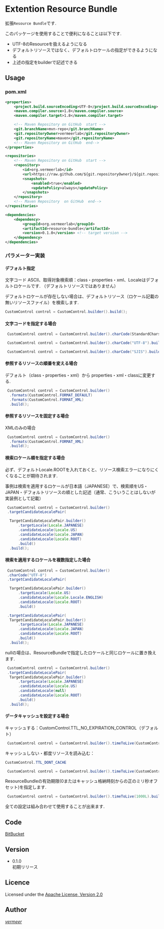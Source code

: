 Extention Resource Bundle
===

拡張`Resource Bundle`です.

このパッケージを使用することで便利になることは以下です.

* UTF-8のResourceを扱えるようになる
* デフォルトリソースではなく、デフォルトロケールの指定ができるようになる
* 上述の指定をbuilderで記述できる


## Usage

### pom.xml

```xml
<properties>
    <project.build.sourceEncoding>UTF-8</project.build.sourceEncoding>
    <maven.compiler.source>1.8</maven.compiler.source>
    <maven.compiler.target>1.8</maven.compiler.target>

    <!-- Maven Repository on GitHub  start -->
    <git.branchName>mvn-repo</git.branchName>
    <git.repositoryOwner>vermeerlab</git.repositoryOwner>
    <git.repositoryName>maven</git.repositoryName>
    <!-- Maven Repository on GitHub  end-->
</properties>

<repositories>
    <!-- Maven Repository on GitHub  start -->
    <repository>
        <id>org.vermeerlab</id>
        <url>https://raw.github.com/${git.repositoryOwner}/${git.repositoryName}/${git.branchName}/</url>
        <snapshots>
            <enabled>true</enabled>
            <updatePolicy>always</updatePolicy>
        </snapshots>
    </repository>
    <!-- Maven Repository  on GitHub  end-->
</repositories>

<dependencies>
    <dependency>
        <groupId>org.vermeerlab</groupId>
        <artifactId>resource-bundle</artifactId>
        <version>0.1.0</version> <!-- target version -->
    </dependency>
</dependencies>
```

### パラメーター実装

#### デフォルト指定

文字コード ASCII、取得対象検索順：class・properties・xml、Localeはデフォルトロケールです.
（デフォルトリソースではありません）

デフォルトロケールが存在しない場合は、デフォルトリソース（ロケール記載の無いリソースファイル）を検索します.

```java
CustomControl control = CustomControl.builder().build();
```

#### 文字コードを指定する場合

```java
 CustomControl control = CustomControl.builder().charCode(StandardCharsets.UTF_8.toString()).build();

 CustomControl control = CustomControl.builder().charCode("UTF-8").build();

 CustomControl control = CustomControl.builder().charCode("SJIS").build();
````

#### 参照するリソースの順番を変える場合

デフォルト（class・properties・xml）から properties・xml・classに変更する.

```java
 CustomControl control = CustomControl.builder()
  .formats(CustomControl.FORMAT_DEFAULT)
  .formats(CustomControl.FORMAT_XML)
  .build();
```

#### 参照するリソースを固定する場合

XMLのみの場合

```java
 CustomControl control = CustomControl.builder()
  .formats(CustomControl.FORMAT_XML)
  .build();
```

#### 検索ロケール順を指定する場合

必ず、デフォルトLocale.ROOTを入れておくと、リソース検索エラーになりにくくなることが期待されます.

事例は検索を適用するロケールが日本語（JAPANESE）で、検索順をUS・JAPAN・デフォルトリソースの順とした記述（通常、こういうことはしないが実装例として記載）

```java
 CustomControl control = CustomControl.builder()
 .targetCandidateLocalePair(

  TargetCandidateLocalePair.builder()
      .targetLocale(Locale.JAPANESE)
      .candidateLocale(Locale.US)
      .candidateLocale(Locale.JAPAN)
      .candidateLocale(Locale.ROOT)
      .build()
  .build();
```

#### 検索を適用するロケールを複数指定した場合

```java
 CustomControl control = CustomControl.builder()
 .charCode("UTF-8")
 .targetCandidateLocalePair(

  TargetCandidateLocalePair.builder()
      .targetLocale(Locale.US)
      .candidateLocale(Locale.Locale.ENGLISH)
      .candidateLocale(Locale.ROOT)
      .build()

 .targetCandidateLocalePair(
  TargetCandidateLocalePair.builder()
      .targetLocale(Locale.JAPANESE)
      .candidateLocale(Locale.JAPAN)
      .candidateLocale(Locale.ROOT)
      .build()
  .build();
```

nullの場合は、ResourceBundleで指定したロケールと同じロケールに置き換えます.

```java
 CustomControl control = CustomControl.builder()
 .targetCandidateLocalePair(
  TargetCandidateLocalePair.builder()
      .targetLocale(Locale.JAPANESE)
      .candidateLocale(Locale.US)
      .candidateLocale(null)
      .candidateLocale(Locale.ROOT)
      .build()
  .build();
```

#### データキャッシュを設定する場合

キャッシュする：CustomControl.TTL_NO_EXPIRATION_CONTROL（デフォルト）

```java
 CustomControl control = CustomControl.builder().timeToLive(CustomControl.TTL_NO_EXPIRATION_CONTROL).build();
```

キャッシュしない・都度リソースを読み込む：
```java
CustomControl.TTL_DONT_CACHE
```

```java
 CustomControl control = CustomControl.builder().timeToLive(CustomControl.TTL_DONT_CACHE).build();
```

ResourceBundleの有効期限(0またはキャッシュ格納時刻からの正のミリ秒オフセット)を指定します.

```java
 CustomControl control = CustomControl.builder().timeToLive(1000L).build();
```




全ての設定は組み合わせて使用することが出来ます.
## Code
[BitBucket](https://bitbucket.org/vermeerlab/resource-bundle)


## Version

* 0.1.0  
初期リリース

## Licence
Licensed under the [Apache License, Version 2.0](http://www.apache.org/licenses/LICENSE-2.0)

## Author
[_vermeer_](https://twitter.com/_vermeer_)

